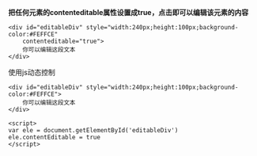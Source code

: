 **把任何元素的contenteditable属性设置成true，点击即可以编辑该元素的内容**

```
<div id="editableDiv" style="width:240px;height:100px;background-color:#FEFFCE"
    contenteditable="true">
    你可以编辑这段文本
</div>
```

使用js动态控制

```
<div id="editableDiv" style="width:240px;height:100px;background-color:#FEFFCE">
    你可以编辑这段文本
</div>

<script>
var ele = document.getElementById('editableDiv')
ele.contentEditable = true
</script>
```